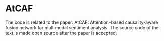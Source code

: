 # AtCAF

The code is related to the paper: AtCAF: Attention-based causality-aware fusion network for multimodal sentiment analysis. The source code of the text is made open source after the paper is accepted.
